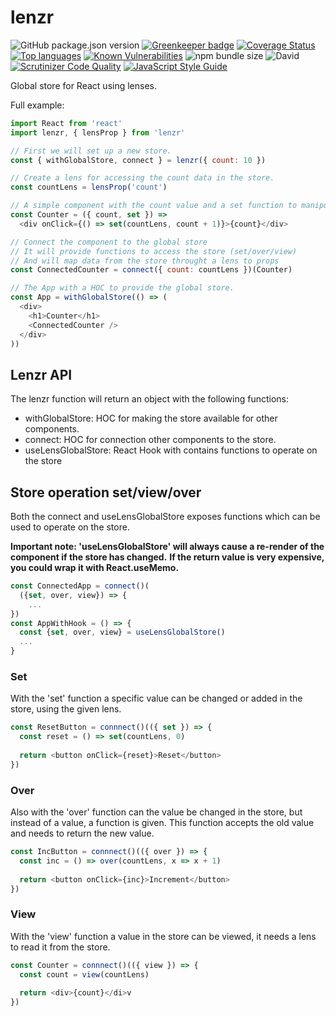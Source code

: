 # lenzr

![GitHub package.json version](https://img.shields.io/github/package-json/v/justbrody/lenzr.svg)
[![Greenkeeper badge](https://badges.greenkeeper.io/justbrody/lenzr.svg)](https://greenkeeper.io/)
[![Coverage Status](https://coveralls.io/repos/github/justbrody/lenzr/badge.svg?branch=master)](https://coveralls.io/github/justbrody/lenzr?branch=master)
[![Top languages](https://img.shields.io/github/languages/top/justbrody/lenzr.svg)](https://github.com/justbrody/lenzr/)
[![Known Vulnerabilities](https://snyk.io/test/github/justbrody/lenzr/badge.svg?targetFile=package.json)](https://snyk.io/test/github/justbrody/lenzr?targetFile=package.json)
![npm bundle size](https://img.shields.io/bundlephobia/min/lenzr@latest.svg)
![David](https://img.shields.io/david/dev/justbrody/lenzr.svg)
[![Scrutinizer Code Quality](https://scrutinizer-ci.com/g/justbrody/lenzr/badges/quality-score.png?b=master)](https://scrutinizer-ci.com/g/justbrody/lenzr/?branch=master)
[![JavaScript Style Guide](https://img.shields.io/badge/code_style-standard-brightgreen.svg)](https://standardjs.com)


Global store for React using lenses.

Full example:
```javascript
import React from 'react'
import lenzr, { lensProp } from 'lenzr'

// First we will set up a new store.
const { withGlobalStore, connect } = lenzr({ count: 10 })

// Create a lens for accessing the count data in the store.
const countLens = lensProp('count')

// A simple component with the count value and a set function to manipulate the store.
const Counter = ({ count, set }) =>
  <div onClick={() => set(countLens, count + 1)}>{count}</div>

// Connect the component to the global store 
// It will provide functions to access the store (set/over/view)
// And will map data from the store throught a lens to props
const ConnectedCounter = connect({ count: countLens })(Counter)

// The App with a HOC to provide the global store.
const App = withGlobalStore(() => (
  <div>
    <h1>Counter</h1>
    <ConnectedCounter />
  </div>
))
```
## Lenzr API
The lenzr function will return an object with the following functions:
 * withGlobalStore: HOC for making the store available for other components.
 * connect: HOC for connection other components to the store.
 * useLensGlobalStore: React Hook with contains functions to operate on the store


## Store operation set/view/over
Both the connect and useLensGlobalStore exposes functions which can be used to operate on the store.

**Important note: 'useLensGlobalStore' will always cause a re-render of the component if the store has changed.**
**If the return value is very expensive, you could wrap it with React.useMemo.**
```javascript
const ConnectedApp = connect()(
  ({set, over, view}) => { 
    ... 
})
const AppWithHook = () => {
  const {set, over, view} = useLensGlobalStore()
  ...
}
```
### Set
With the 'set' function a specific value can be changed or added in the store, using the given lens.
```javascript
const ResetButton = connnect()(({ set }) => {
  const reset = () => set(countLens, 0)
  
  return <button onClick={reset}>Reset</button>
})
```

### Over
Also with the 'over' function can the value be changed in the store, but instead of a value, a function is given.
This function accepts the old value and needs to return the new value.
```javascript
const IncButton = connnect()(({ over }) => {
  const inc = () => over(countLens, x => x + 1)
  
  return <button onClick={inc}>Increment</button>
})
```

### View
With the 'view' function a value in the store can be viewed, it needs a lens to read it from the store.
```javascript
const Counter = connnect()(({ view }) => {
  const count = view(countLens)
  
  return <div>{count}</di>v
})
```
